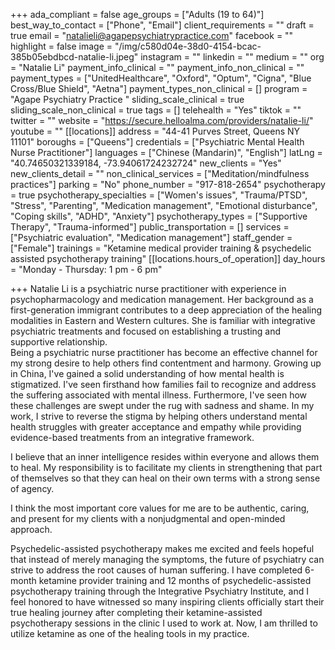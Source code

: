 +++
ada_compliant = false
age_groups = ["Adults (19 to 64)"]
best_way_to_contact = ["Phone", "Email"]
client_requirements = ""
draft = true
email = "natalieli@agapepsychiatrypractice.com"
facebook = ""
highlight = false
image = "/img/c580d04e-38d0-4154-bcac-385b05ebdbcd-natalie-li.jpeg"
instagram = ""
linkedin = ""
medium = ""
org = "Natalie Li"
payment_info_clinical = ""
payment_info_non_clinical = ""
payment_types = ["UnitedHealthcare", "Oxford", "Optum", "Cigna", "Blue Cross/Blue Shield", "Aetna"]
payment_types_non_clinical = []
program = "Agape Psychiatry Practice "
sliding_scale_clinical = true
sliding_scale_non_clinical = true
tags = []
telehealth = "Yes"
tiktok = ""
twitter = ""
website = "https://secure.helloalma.com/providers/natalie-li/"
youtube = ""
[[locations]]
address = "44-41 Purves Street, Queens NY 11101"
boroughs = ["Queens"]
credentials = ["Psychiatric Mental Health Nurse Practitioner"]
languages = ["Chinese (Mandarin)", "English"]
latLng = "40.74650321339184, -73.94061724232724"
new_clients = "Yes"
new_clients_detail = ""
non_clinical_services = ["Meditation/mindfulness practices"]
parking = "No"
phone_number = "917-818-2654"
psychotherapy = true
psychotherapy_specialties = ["Women's issues", "Trauma/PTSD", "Stress", "Parenting", "Medication management", "Emotional disturbance", "Coping skills", "ADHD", "Anxiety"]
psychotherapy_types = ["Supportive Therapy", "Trauma-informed"]
public_transportation = []
services = ["Psychiatric evaluation", "Medication management"]
staff_gender = ["Female"]
trainings = "Ketamine medical provider training & psychedelic assisted psychotherapy training"
[[locations.hours_of_operation]]
day_hours = "Monday - Thursday: 1 pm - 6 pm"

+++
Natalie Li is a psychiatric nurse practitioner with experience in psychopharmacology and medication management. Her background as a first-generation immigrant contributes to a deep appreciation of the healing modalities in Eastern and Western cultures. She is familiar with integrative psychiatric treatments and focused on establishing a trusting and supportive relationship.  
Being a psychiatric nurse practitioner has become an effective channel for my strong desire to help others find contentment and harmony. Growing up in China, I've gained a solid understanding of how mental health is stigmatized. I've seen firsthand how families fail to recognize and address the suffering associated with mental illness. Furthermore, I've seen how these challenges are swept under the rug with sadness and shame. In my work, I strive to reverse the stigma by helping others understand mental health struggles with greater acceptance and empathy while providing evidence-based treatments from an integrative framework.  
  
I believe that an inner intelligence resides within everyone and allows them to heal. My responsibility is to facilitate my clients in strengthening that part of themselves so that they can heal on their own terms with a strong sense of agency.  
  
I think the most important core values for me are to be authentic, caring, and present for my clients with a nonjudgmental and open-minded approach.  
  
Psychedelic-assisted psychotherapy makes me excited and feels hopeful that instead of merely managing the symptoms, the future of psychiatry can strive to address the root causes of human suffering. I have completed 6-month ketamine provider training and 12 months of psychedelic-assisted psychotherapy training through the Integrative Psychiatry Institute, and I feel honored to have witnessed so many inspiring clients officially start their true healing journey after completing their ketamine-assisted psychotherapy sessions in the clinic I used to work at. Now, I am thrilled to utilize ketamine as one of the healing tools in my practice.